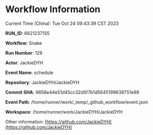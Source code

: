 # Workflow Information

Current Time (China): Tue Oct 24 09:43:39 CST 2023  

**RUN_ID**: 6621237155  

**Workflow**: Snake  

**Run Number**: 129  

**Actor**: JackieDYH  

**Event Name**: schedule  

**Repository**: JackieDYH/JackieDYH  

**Commit SHA**: 9856e44e51d45cc32d5f7b1d5645199638751e98  

**Event Path**: /home/runner/work/_temp/_github_workflow/event.json  

**Workspace**: /home/runner/work/JackieDYH/JackieDYH  

Other information: [https://github.com/JackieDYH](https://github.com/JackieDYH)
